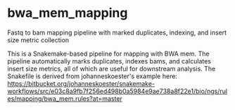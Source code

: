# bwa_mem_mapping
Fastq to bam mapping pipeline with marked duplicates, indexing, and insert size metric collection

This is a Snakemake-based pipeline for mapping with BWA mem. The pipeline automatically marks duplicates, indexes bams, and calculates insert size metrics, all of which are useful for downstream analysis.
The Snakefile is derived from johanneskoester's example here:
https://bitbucket.org/johanneskoester/snakemake-workflows/src/e03c8a9fb7f256ed498b0a5984e9ae738a8f22e1/bio/ngs/rules/mapping/bwa_mem.rules?at=master
